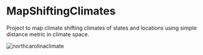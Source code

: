 # MapShiftingClimates
Project to map climate shifting climates of states and locations using simple distance metric in climate space.

![northcarolinaclimate](https://cloud.githubusercontent.com/assets/6601105/10140780/5010f850-65d7-11e5-9b1f-9da96eb239b0.png)
